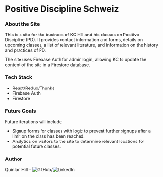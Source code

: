 # Positive Discipline Schweiz

### About the Site
This is a site for the business of KC Hill and his classes on Positive Discipline (PD). It provides contact information and forms, details on upcoming classes, a list of relevant literature, and information on the history and practices of PD.

The site uses Firebase Auth for admin login, allowing KC to update the content of the site in a Firestore database.

### Tech Stack
* React/Redux/Thunks
* Firebase Auth
* Firestore

### Future Goals
Future iterations will include:
* Signup forms for classes with logic to prevent further signups after a limit on the class has been reached.
* Analytics on visitors to the site to determine relevant locations for potential future classes.

### Author
Quinlan Hill - ![GitHub](https://github.com/quinhill)/![LinkedIn](https://www.linkedin.com/in/quinlan-hill/)
